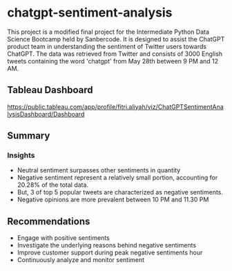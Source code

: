 # chatgpt-sentiment-analysis
This project is a modified final project for the Intermediate Python Data Science Bootcamp held by Sanbercode. It is designed to assist the ChatGPT product team in understanding the sentiment of Twitter users towards ChatGPT. The data was retrieved from Twitter and consists of 3000 English tweets containing the word 'chatgpt' from May 28th between 9 PM and 12 AM.

## Tableau Dashboard
https://public.tableau.com/app/profile/fitri.aliyah/viz/ChatGPTSentimentAnalysisDashboard/Dashboard

## Summary
### Insights
- Neutral sentiment surpasses other sentiments in quantity
- Negative sentiment represent a relatively small portion, accounting for 20.28% of the total data.
- But, 3 of top 5 popular tweets are characterized as negative sentiments.
- Negative opinions are more prevalent between 10 PM and 11.30 PM

## Recommendations
- Engage with positive sentiments
- Investigate the underlying reasons behind negative sentiments
- Improve customer support during peak negative sentiments hour
- Continuously analyze and monitor sentiment
